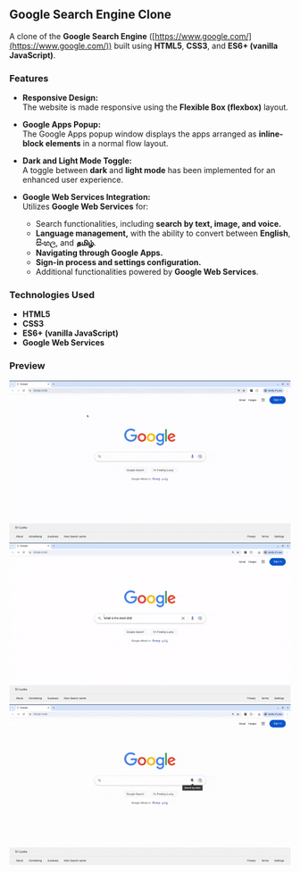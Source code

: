 ## Google Search Engine Clone

A clone of the **Google Search Engine** ([https://www.google.com/](https://www.google.com/)) built using **HTML5**, **CSS3**, and **ES6+ (vanilla JavaScript)**.

### Features

- **Responsive Design:**  
  The website is made responsive using the **Flexible Box (flexbox)** layout.
  
- **Google Apps Popup:**  
  The Google Apps popup window displays the apps arranged as **inline-block elements** in a normal flow layout.

- **Dark and Light Mode Toggle:**  
  A toggle between **dark** and **light mode** has been implemented for an enhanced user experience.

- **Google Web Services Integration:**  
  Utilizes **Google Web Services** for:
  - Search functionalities, including **search by text, image, and voice.**
  - **Language management,** with the ability to convert between **English**, **සිංහල**, and **தமிழ்**.
  - **Navigating through Google Apps.**
  - **Sign-in process and settings configuration.**
  - Additional functionalities powered by **Google Web Services**.


### Technologies Used

- **HTML5**
- **CSS3**
- **ES6+ (vanilla JavaScript)**
- **Google Web Services**



### Preview
![preview1](assets/preview1.gif)
![preview2](assets/preview2.gif)
![preview3](assets/preview3.gif)